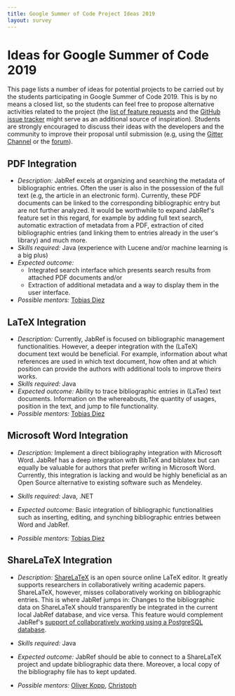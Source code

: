 ```yaml
---
title: Google Summer of Code Project Ideas 2019
layout: survey
---
```


# Ideas for Google Summer of Code 2019

<!--In academia, knowledge has to be manged.
The tool [JabRef](http://www.jabref.org/) focusses on managing related work.
It has a large user base and is the most prominent open source reference manager.
Currently, the tool is mainly used to manage [BibTeX](https://en.wikipedia.org/wiki/BibTeX) files, which are used in [LaTeX](https://en.wikipedia.org/wiki/LaTeX) documents.
With this GSoC project, the functionality of JabRef should be enhanced so that there is a greater user experience.
-->

This page lists a number of ideas for potential projects to be carried out by the students participating in Google Summer of Code 2019.
This is by no means a closed list, so the students can feel free to propose alternative activities related to the project (the [list of feature requests](http://discourse.jabref.org/c/features) and the [GitHub issue tracker](https://github.com/JabRef/jabref/issues) might serve as an additional source of inspiration).
Students are strongly encouraged to discuss their ideas with the developers and the community to improve their proposal until submission (e.g, using the [Gitter Channel](https://gitter.im/JabRef/jabref) or the [forum](http://discourse.jabref.org/)).

<!--
Since 3 years, the JabRef developers aim for increasing the code quality of JabRef.
Having pull requests reviewed by at least two other developers, the feedback on the code is of high quality.
The benefit for the contributor is that his Java coding skills are enhanced:
Not only the features are evaluated, but also the architecture of the code and the code style.
After going through that feedback, all contributors said that they learned much during contributing to JabRef.
-->

## PDF Integration

* *Description:* JabRef excels at organizing and searching the metadata of bibliographic entries. Often the user is also in the possession of the full text (e.g, the article in an electronic form). Currently, these PDF documents can be linked to the corresponding bibliographic entry but are not further analyzed. It would be worthwhile to expand JabRef's feature set in this regard, for example by adding full text search, automatic extraction of metadata from a PDF, extraction of cited bibliographic entries (and linking them to entries already in the user's library) and much more.
* *Skills required:* Java (experience with Lucene and/or machine learning is a big plus) 
* *Expected outcome:*
  - Integrated search interface which presents search results from attached PDF documents and/or
  - Extraction of additional metadata and a way to display them in the user interface.
* *Possible mentors:* [Tobias Diez](https://github.com/tobiasdiez)

## LaTeX Integration

* *Description:*
  Currently, JabRef is focused on bibliographic management functionalities. However, a deeper integration with the (LaTeX) document text would be beneficial. For example, information about what references are used in which text document, how often and at which position can provide the authors with additional tools to improve theirs works.
* *Skills required:* Java
* *Expected outcome:*
  Ability to trace bibliographic entries in (LaTex) text documents. Information on the whereabouts, the quantity of usages, position in the text, and jump to file functionality.
* *Possible mentors:* [Tobias Diez](https://github.com/tobiasdiez)

## Microsoft Word Integration

* *Description:*
  Implement a direct bibliography integration with Microsoft Word. JabRef has a deep integration with BibTeX and biblatex but can equally be valuable for authors that prefer writing in Microsoft Word. Currently, this integration is lacking and would be highly beneficial as an Open Source alternative to existing software such as Mendeley.

* *Skills required:* Java, .NET

* *Expected outcome:*
  Basic integration of bibliographic functionalities such as inserting, editing, and synching bibliographic entries between Word and JabRef.
* *Possible mentors:* [Tobias Diez](https://github.com/tobiasdiez)

## ShareLaTeX Integration

* *Description*: [ShareLaTeX](https://en.wikipedia.org/wiki/ShareLaTeX) is an open source online LaTeX editor. It greatly supports researchers in collaboratively writing academic papers. ShareLaTeX, however, misses collaboratively working on bibliographic entries. This is where JabRef jumps in: Changes to the bibliographic data on ShareLaTeX should transparently be integrated in the current local JabRef database, and vice versa. This feature would complement JabRef's [support of collaboratively working using a PostgreSQL database](http://help.jabref.org/en/SQLDatabase).

* *Skills required:* Java
* *Expected outcome:* JabRef should be able to connect to a ShareLaTeX project and update bibliographic data there. Moreover, a local copy of the bibliography file has to kept updated.
* *Possible mentors:* [Oliver Kopp](https://github.com/koppor), [Christoph](https://github.com/Siedlerchr)
